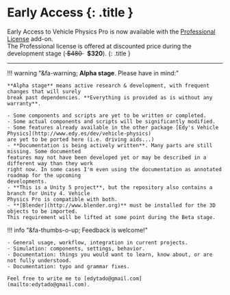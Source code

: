 
# Early Access {: .title }

Early Access to Vehicle Physics Pro is now available with the [Professional License](index.md#licensing)
add-on.<br>The Professional license is offered at discounted price during the development stage (<del> \$480 </del> &nbsp; **\$320**).
{: .title }

---

!!! warning "&fa-warning; **Alpha stage**. Please have in mind:"

	**Alpha stage** means active research & development, with frequent changes that will surely
	break past dependencies. **Everything is provided as is without any warranty**.

	- Some components and scripts are yet to be written or completed.
	- Some actual components and scripts will be significantly modified.
	- Some features already available in the other package [Edy's Vehicle Physics](http://www.edy.es/dev/vehicle-physics)
	are yet to be ported here (i.e. driving aids...)
	- **Documentation is being actively written**. Many parts are still missing. Some documented
	features may not have been developed yet or may be described in a different way than they work
	right now. In some cases I'm even using the documentation as annotated roadmap for the upcoming
	developments.
    - **This is a Unity 5 project**, but the repository also contains a branch for Unity 4. Vehicle
	Physics Pro is compatible with both.
	- **[Blender](http://www.blender.org)** must be installed for the 3D objects to be imported.
	This requirement will be lifted at some point during the Beta stage.

!!! info "&fa-thumbs-o-up; Feedback is welcome!"

	- General usage, workflow, integration in current projects.
	- Simulation: components, settings, behavior.
	- Documentation: things you would want to learn, know about, or are not fully understood.
	- Documentation: typo and grammar fixes.

	Feel free to write me to [edytado@gmail.com](mailto:edytado@gmail.com).


